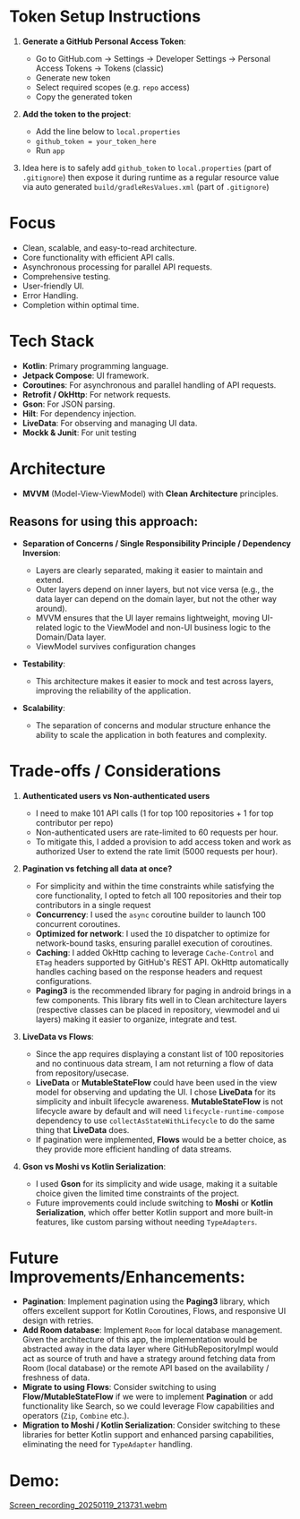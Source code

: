 # Token Setup Instructions
1. **Generate a GitHub Personal Access Token**:
    - Go to GitHub.com → Settings → Developer Settings → Personal Access Tokens → Tokens (classic)
    - Generate new token
    - Select required scopes (e.g. `repo` access)
    - Copy the generated token

2. **Add the token to the project**:
   - Add the line below to `local.properties`
   - `github_token = your_token_here`
   - Run `app`

3. Idea here is to safely add `github_token` to `local.properties` (part of `.gitignore`) then expose it during runtime as a regular resource value via auto generated `build/gradleResValues.xml` (part of `.gitignore`)

# Focus
- Clean, scalable, and easy-to-read architecture.
- Core functionality with efficient API calls.
- Asynchronous processing for parallel API requests.
- Comprehensive testing.
- User-friendly UI.
- Error Handling.
- Completion within optimal time.

# Tech Stack
- **Kotlin**: Primary programming language.
- **Jetpack Compose**: UI framework.
- **Coroutines**: For asynchronous and parallel handling of API requests.
- **Retrofit / OkHttp**: For network requests.
- **Gson**: For JSON parsing.
- **Hilt**: For dependency injection.
- **LiveData**: For observing and managing UI data.
- **Mockk & Junit**: For unit testing

# Architecture
- **MVVM** (Model-View-ViewModel) with **Clean Architecture** principles.

## Reasons for using this approach:
- **Separation of Concerns / Single Responsibility Principle / Dependency Inversion**:
    - Layers are clearly separated, making it easier to maintain and extend.
    - Outer layers depend on inner layers, but not vice versa (e.g., the data layer can depend on the domain layer, but not the other way around).
    - MVVM ensures that the UI layer remains lightweight, moving UI-related logic to the ViewModel and non-UI business logic to the Domain/Data layer.
    - ViewModel survives configuration changes

- **Testability**:
    - This architecture makes it easier to mock and test across layers, improving the reliability of the application.

- **Scalability**:
    - The separation of concerns and modular structure enhance the ability to scale the application in both features and complexity.

# Trade-offs / Considerations
1. **Authenticated users vs Non-authenticated users**
    - I need to make 101 API calls (1 for top 100 repositories + 1 for top contributor per repo)
    - Non-authenticated users are rate-limited to 60 requests per hour.
    - To mitigate this, I added a provision to add access token and work as authorized User to extend the rate limit (5000 requests per hour).

2. **Pagination vs fetching all data at once?**
    - For simplicity and within the time constraints while satisfying the core functionality, I opted to fetch all 100 repositories and their top contributors in a single request
    - **Concurrency**: I used the `async` coroutine builder to launch 100 concurrent coroutines.
    - **Optimized for network**: I used the `IO` dispatcher to optimize for network-bound tasks, ensuring parallel execution of coroutines.
    - **Caching**: I added OkHttp caching to leverage `Cache-Control` and `ETag` headers supported by GitHub's REST API. OkHttp automatically handles caching based on the response headers and request configurations.
    - **Paging3** is the recommended library for paging in android brings in a few components. This library fits well in to Clean architecture layers (respective classes can be placed in repository, viewmodel and ui layers) making it easier to organize, integrate and test.

3. **LiveData vs Flows**:
    - Since the app requires displaying a constant list of 100 repositories and no continuous data stream, I am not returning a flow of data from repository/usecase.
    - **LiveData** or **MutableStateFlow** could have been used in the view model for observing and updating the UI. I chose **LiveData** for its simplicity and inbuilt lifecycle awareness. **MutableStateFlow** is not lifecycle aware by default and will need `lifecycle-runtime-compose` dependency to use `collectAsStateWithLifecycle` to do the same thing that **LiveData** does.
    - If pagination were implemented, **Flows** would be a better choice, as they provide more efficient handling of data streams.

4. **Gson vs Moshi vs Kotlin Serialization**:
    - I used **Gson** for its simplicity and wide usage, making it a suitable choice given the limited time constraints of the project.
    - Future improvements could include switching to **Moshi** or **Kotlin Serialization**, which offer better Kotlin support and more built-in features, like custom parsing without needing `TypeAdapters`.

# Future Improvements/Enhancements:
- **Pagination**: Implement pagination using the **Paging3** library, which offers excellent support for Kotlin Coroutines, Flows, and responsive UI design with retries.
- **Add Room database**: Implement `Room` for local database management. Given the architecture of this app, the implementation would be abstracted away in the data layer where GitHubRepositoryImpl would act as source of truth and have a strategy around fetching data from Room (local database) or the remote API based on the availability / freshness of data.
- **Migrate to using Flows**: Consider switching to using **Flow/MutableStateFlow** if we were to implement **Pagination** or add functionality like Search, so we could leverage Flow capabilities and operators (`Zip`, `Combine` etc.).
- **Migration to Moshi / Kotlin Serialization**: Consider switching to these libraries for better Kotlin support and enhanced parsing capabilities, eliminating the need for `TypeAdapter` handling.

# Demo:
[Screen_recording_20250119_213731.webm](https://github.com/user-attachments/assets/80108af2-d871-4174-9b33-1a9f4b179897)
